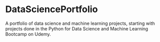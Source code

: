 # DataSciencePortfolio
A portfolio of data science and machine learning projects, starting with projects done in the Python for Data Science and Machine Learning Bootcamp on Udemy.
